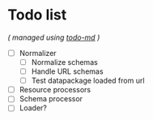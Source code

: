 # Todo list

_\( managed using [todo-md](https://github.com/Hypercubed/todo-md) \)_

- [ ] Normalizer
  - [ ] Normalize schemas
  - [ ] Handle URL schemas
  - [ ] Test datapackage loaded from url
- [ ] Resource processors
- [ ] Schema processor
- [ ] Loader?
